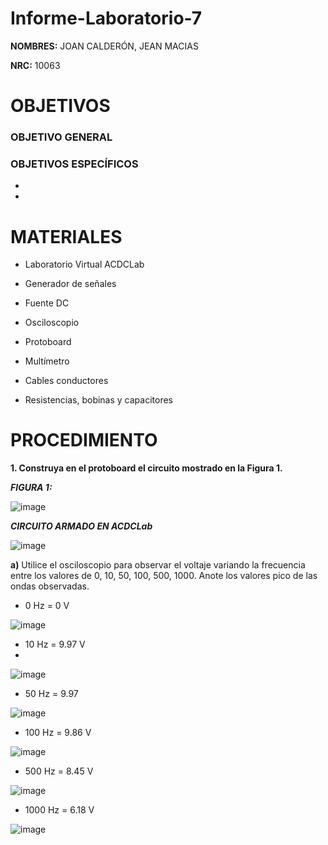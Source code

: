 # Informe-Laboratorio-7

**NOMBRES:** JOAN CALDERÓN, JEAN MACIAS

**NRC:** 10063

# **OBJETIVOS**

### **OBJETIVO GENERAL**

### **OBJETIVOS ESPECÍFICOS**

* 

*

# **MATERIALES**

* Laboratorio Virtual ACDCLab

* Generador de señales

* Fuente DC

* Osciloscopio

* Protoboard

* Multímetro

* Cables conductores

* Resistencias, bobinas y capacitores

# **PROCEDIMIENTO**

**1. Construya en el protoboard el circuito mostrado en la Figura 1.**

***FIGURA 1:***

![image](https://user-images.githubusercontent.com/116774235/217982009-f376e51d-5aa6-405a-9254-c28deacbbf40.png)

***CIRCUITO ARMADO EN ACDCLab***

![image](https://user-images.githubusercontent.com/116774235/218029249-4770f9d3-017c-4127-ae47-4a63d973a9ef.png)

**a)** Utilice el osciloscopio para observar el voltaje  variando la frecuencia entre los valores de 0, 10, 50, 100, 500, 1000. Anote los valores pico de las ondas observadas.

* 0 Hz = 0 V

![image](https://user-images.githubusercontent.com/116774235/218027846-2f8fc2f6-5b58-46a1-bd57-864441662b08.png)

* 10 Hz = 9.97 V
* 
![image](https://user-images.githubusercontent.com/116774235/218087431-052f7d62-eb67-43bc-9459-fc1b4f21a711.png)

* 50 Hz = 9.97

![image](https://user-images.githubusercontent.com/116774235/218028607-7228ab63-8a92-4cf7-889d-6c4188830e99.png)

* 100 Hz = 9.86 V

![image](https://user-images.githubusercontent.com/116774235/218028708-05486c9a-d337-4907-84da-254faa05367e.png)

* 500 Hz = 8.45 V

![image](https://user-images.githubusercontent.com/116774235/218028909-f6dbf933-9f19-4772-82e5-db513ca30cd5.png)

* 1000 Hz = 6.18 V

![image](https://user-images.githubusercontent.com/116774235/218029172-da013a4e-9bbf-42fd-b585-e5b9eead6093.png)


